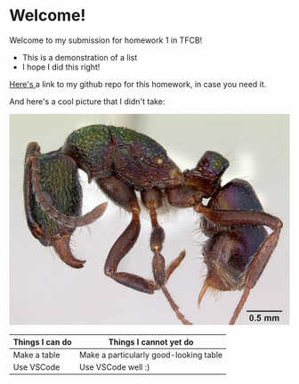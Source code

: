 # Welcome!

Welcome to my submission for homework 1 in TFCB!

- This is a demonstration of a list
- I hope I did this right!

[Here's ](https://github.com/davemanthecaveman/tfcb-homework01)a link to my github repo for this homework, in case you need it. 

And here's a cool picture that I didn't take:

![I think this is an ant](/images/casent0172345_Rhytidoponera_metallica.jpg)

| Things I can do | Things I cannot yet do |
| ---------------- | ----------------- |
| Make a table | Make a particularly good-looking table |
| Use VSCode | Use VSCode well :) |

